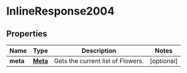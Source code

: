 
# InlineResponse2004

## Properties
Name | Type | Description | Notes
------------ | ------------- | ------------- | -------------
**meta** | [**Meta**](Meta.md) | Gets the current list of Flowers. |  [optional]



